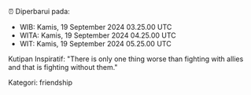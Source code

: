 ⏰ Diperbarui pada:
- WIB: Kamis, 19 September 2024 03.25.00 UTC
- WITA: Kamis, 19 September 2024 04.25.00 UTC
- WIT: Kamis, 19 September 2024 05.25.00 UTC

Kutipan Inspiratif:
"There is only one thing worse than fighting with allies and that is fighting without them."


Kategori: friendship

